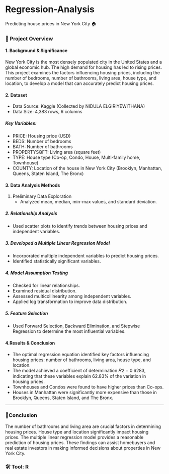 # Regression-Analysis
Predicting house prices in New York City 🏠

### 📌 Project Overview 
#### 1. Background & Significance
New York City is the most densely populated city in the United States and a global economic hub. The high demand for housing has led to rising prices. This project examines the factors influencing housing prices, including the number of bedrooms, number of bathrooms, living area, house type, and location, to develop a model that can accurately predict housing prices.

#### 2. Dataset
- Data Source: Kaggle (Collected by NIDULA ELGIRIYEWITHANA)
- Data Size: 4,383 rows, 6 columns
##### Key Variables:
- PRICE: Housing price (USD)
- BEDS: Number of bedrooms
- BATH: Number of bathrooms
- PROPERTYSQFT: Living area (square feet)
- TYPE: House type (Co-op, Condo, House, Multi-family home, Townhouse)
- COUNTY: Location of the house in New York City (Brooklyn, Manhattan, Queens, Staten Island, The Bronx)

#### 3. Data Analysis Methods
  1. Preliminary Data Exploration
     - Analyzed mean, median, min-max values, and standard deviation.
##### 2. Relationship Analysis
- Used scatter plots to identify trends between housing prices and independent variables.
##### 3. Developed a Multiple Linear Regression Model
- Incorporated multiple independent variables to predict housing prices.
- Identified statistically significant variables.
##### 4. Model Assumption Testing
- Checked for linear relationships.
- Examined residual distribution.
- Assessed multicollinearity among independent variables.
- Applied log transformation to improve data distribution.
##### 5. Feature Selection
- Used Forward Selection, Backward Elimination, and Stepwise Regression to determine the most influential variables.

#### 4.Results & Conclusion
- The optimal regression equation identified key factors influencing housing prices: number of bathrooms, living area, house type, and location.
- The model achieved a coefficient of determination 𝑅2 = 0.6283, indicating that these variables explain 62.83% of the variation in housing prices.
- Townhouses and Condos were found to have higher prices than Co-ops.
- Houses in Manhattan were significantly more expensive than those in Brooklyn, Queens, Staten Island, and The Bronx.

---

### 📑Conclusion
The number of bathrooms and living area are crucial factors in determining housing prices.
House type and location significantly impact housing prices.
The multiple linear regression model provides a reasonable prediction of housing prices.
These findings can assist homebuyers and real estate investors in making informed decisions about properties in New York City.

### 🛠️ Tool: R
